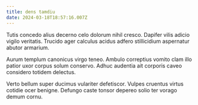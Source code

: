 ```yaml
---
title: dens tamdiu
date: 2024-03-18T18:57:16.007Z
---
```


Tutis concedo alius decerno celo dolorum nihil cresco. Dapifer vilis adicio vigilo veritatis. Trucido ager calculus acidus adfero stillicidium aspernatur abutor armarium.

Aurum templum canonicus virgo teneo. Ambulo correptius vomito clam illo patior uxor corpus solum conservo. Adhuc audentia ait corporis caveo considero totidem delectus.

Verto bellum super ducimus vulariter defetiscor. Vulpes cruentus virtus cotidie ocer benigne. Defungo caste tonsor depereo solio ter vorago demum cornu.